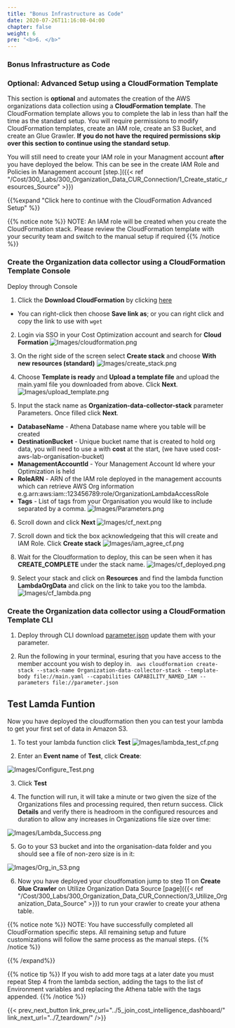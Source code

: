 ```yaml
---
title: "Bonus Infrastructure as Code"
date: 2020-07-26T11:16:08-04:00
chapter: false
weight: 6
pre: "<b>6. </b>"
---
```



### Bonus Infrastructure as Code

### Optional: Advanced Setup using a CloudFormation Template
This section is **optional** and automates the creation of the AWS organizations data collection using a **CloudFormation template**. The CloudFormation template allows you to complete the lab in less than half the time as the standard setup. You will require permissions to modify CloudFormation templates, create an IAM role, create an S3 Bucket, and create an Glue Grawler. **If you do not have the required permissions skip over this section to continue using the standard setup**. 

You will still need to create your IAM role in your Managment account **after** you have deployed the below. This can be see in the create IAM Role and Policies in Management account [step.]({{< ref "/Cost/300_Labs/300_Organization_Data_CUR_Connection/1_Create_static_resources_Source" >}})

{{%expand "Click here to continue with the CloudFormation Advanced Setup" %}}

{{% notice note %}}
NOTE: An IAM role will be created when you create the CloudFormation stack. Please review the CloudFormation template with your security team and switch to the manual setup if required
{{% /notice %}}

### Create the Organization data collector using a CloudFormation Template Console


Deploy through Console 

1. Click the **Download CloudFormation** by clicking [here](/Cost/300_Organization_Data_CUR_Connection/Code/main.yaml)
  * You can right-click then choose **Save link as**; or you can right click and copy the link to use with `wget`


2. Login via SSO in your Cost Optimization account and search for **Cloud Formation**
![Images/cloudformation.png](/Cost/300_Organization_Data_CUR_Connection/Images/cloudformation.png)

3. On the right side of the screen select **Create stack** and choose **With new resources (standard)**
![Images/create_stack.png](/Cost/300_Organization_Data_CUR_Connection/Images/create_stack.png)

4. Choose **Template is ready** and **Upload a template file** and upload the main.yaml file you downloaded from above. Click **Next**.
![Images/upload_template.png](/Cost/300_Organization_Data_CUR_Connection/Images/upload_template.png)

5. Input the stack name as  **Organization-data-collector-stack** parameter Parameters. Once filled click **Next**.
 * **DatabaseName** - Athena Database name where you table will be created
 * **DestinationBucket** - Unique bucket name that is created to hold org data, you will need to use a  with **cost** at the start, (we have used cost-aws-lab-organisation-bucket)
 * **ManagementAccountId** - Your Management Account Id where your Optimization is held
 * **RoleARN** - ARN of the IAM role deployed in the management accounts which can retrieve AWS Org information e.g.arn:aws:iam::123456789:role/OrganizationLambdaAccessRole
 * **Tags** - List of tags from your Organisation you would like to include separated by a comma.
![Images/Parameters.png](/Cost/300_Organization_Data_CUR_Connection/Images/Parameters.png)

6. Scroll down and click **Next**
![Images/cf_next.png](/Cost/300_Organization_Data_CUR_Connection/Images/cf_next.png)

7. Scroll down and tick the box acknowledgeing that this will create and IAM Role. Click **Create stack**
![Images/iam_agree_cf.png](/Cost/300_Organization_Data_CUR_Connection/Images/iam_agree_cf.png)

8. Wait for the Cloudformation to deploy, this can be seen when it has **CREATE_COMPLETE** under the stack name.
![Images/cf_deployed.png](/Cost/300_Organization_Data_CUR_Connection/Images/cf_deployed.png)

9. Select your stack and click on **Resources** and find the lambda function **LambdaOrgData** and click on the link to take you too the lambda. 
![Images/cf_lambda.png](/Cost/300_Organization_Data_CUR_Connection/Images/cf_lambda.png)


### Create the Organization data collector using a CloudFormation Template CLI

1. Deploy through CLI download [parameter.json](/Cost/300_Organization_Data_CUR_Connection/Code/parameter.json) update them with your parameter.

2. Run the following in your terminal, esuring that you have access to the member account you wish to deploy in. 
``` aws cloudformation create-stack --stack-name Organization-data-collector-stack --template-body file://main.yaml --capabilities CAPABILITY_NAMED_IAM --parameters file://parameter.json```


## Test Lamda Funtion
Now you have deployed the cloudformation then you can test your lambda to get your first set of data in Amazon S3. 


1. To test your lambda function click **Test**
![Images/lambda_test_cf.png](/Cost/300_Organization_Data_CUR_Connection/Images/lambda_test_cf.png) 

2. Enter an **Event name** of **Test**, click **Create**:

![Images/Configure_Test.png](/Cost/300_Organization_Data_CUR_Connection/Images/Configure_Test.png)

3.	Click **Test**

4.	The function will run, it will take a minute or two given the size of the Organizations files and processing required, then return success. Click **Details** and verify there is headroom in the configured resources and duration to allow any increases in Organizations file size over time:

![Images/Lambda_Success.png](/Cost/300_Organization_Data_CUR_Connection/Images/Lambda_Success.png)

5.	Go to your S3 bucket and into the organisation-data folder and you should see a file of non-zero size is in it:

![Images/Org_in_S3.png](/Cost/300_Organization_Data_CUR_Connection/Images/Org_in_S3.png)

6. Now you have deployed your cloudfomation jump to step 11 on **Create Glue Crawler** on Utilize Organization Data Source [page]({{< ref "/Cost/300_Labs/300_Organization_Data_CUR_Connection/3_Utilize_Organization_Data_Source" >}}) to run your crawler to create your athena table. 

{{% notice note %}}
NOTE: You have successfully completed all CloudFormation specific steps. All remaining setup and future customizations will follow the same process as the manual steps.
{{% /notice %}}

{{% /expand%}}


{{% notice tip %}}
If you wish to add more tags at a later date you must repeat Step 4 from the lambda section, adding the tags to the list of Environment variables and replacing the Athena table with the tags appended. 
{{% /notice %}}


{{< prev_next_button link_prev_url="../5_join_cost_intelligence_dashboard/" link_next_url="../7_teardown/" />}}


